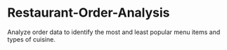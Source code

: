 # Restaurant-Order-Analysis
Analyze order data to identify the most and least popular menu items and types of cuisine.
